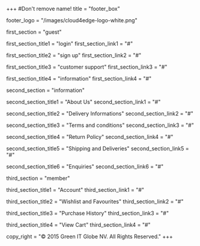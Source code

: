 +++
#Don't remove name!
title = "footer_box"

footer_logo = "/images/cloud4edge-logo-white.png"

first_section = "guest"

first_section_title1 = "login"
first_section_link1 = "#"

first_section_title2 = "sign up"
first_section_link2 = "#"

first_section_title3 = "customer support"
first_section_link3 = "#"

first_section_title4 = "information"
first_section_link4 = "#"




second_section = "information"

second_section_title1 = "About Us"
second_section_link1 = "#"

second_section_title2 = "Delivery Informations"
second_section_link2 = "#"

second_section_title3 = "Terms and conditions"
second_section_link3 = "#"

second_section_title4 = "Return Policy"
second_section_link4 = "#"

second_section_title5 = "Shipping and Deliveries"
second_section_link5 = "#"

second_section_title6 = "Enquiries"
second_section_link6 = "#"


third_section = "member"

third_section_title1 = "Account"
third_section_link1 = "#"

third_section_title2 = "Wishlist and Favourites"
third_section_link2 = "#"

third_section_title3 = "Purchase History"
third_section_link3 = "#"

third_section_title4 = "View Cart"
third_section_link4 = "#"


copy_right = "© 2015 Green IT Globe NV. All Rights Reserved."
+++